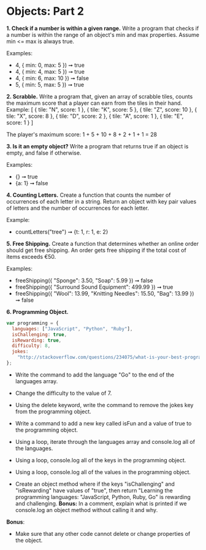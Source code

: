 # Objects: Part 2

**1. Check if a number is within a given range.**
Write a program that checks if a number is within the range of an object's min and max properties. Assume min <= max is always true.

Examples:

- 4, { min: 0, max: 5 }) ➞ true
- 4, { min: 4, max: 5 }) ➞ true
- 4, { min: 6, max: 10 }) ➞ false
- 5, { min: 5, max: 5 }) ➞ true

**2. Scrabble.**
Write a program that, given an array of scrabble tiles, counts the maximum score that a player can earn from the tiles in their hand.
Example:
[
{ tile: "N", score: 1 },
{ tile: "K", score: 5 },
{ tile: "Z", score: 10 },
{ tile: "X", score: 8 },
{ tile: "D", score: 2 },
{ tile: "A", score: 1 },
{ tile: "E", score: 1 }
]

The player's maximum score: 1 + 5 + 10 + 8 + 2 + 1 + 1 = 28

**3. Is it an empty object?**
Write a program that returns true if an object is empty, and false if otherwise.

Examples:

- {} ➞ true
- {a: 1} ➞ false

**4. Counting Letters.**
Create a function that counts the number of occurrences of each letter in a string. Return an object with key pair values of letters and the number of occurrences for each letter.

Example:

- countLetters("tree") ➞ {t: 1, r: 1, e: 2}

**5. Free Shipping.**
Create a function that determines whether an online order should get free shipping. An order gets free shipping if the total cost of items exceeds €50.

Examples:

- freeShipping({ "Sponge": 3.50, "Soap": 5.99 }) ➞ false
- freeShipping({ "Surround Sound Equipment": 499.99 }) ➞ true
- freeShipping({ "Wool": 13.99, "Knitting Needles": 15.50, "Bag": 13.99 }) ➞ false

**6. Programming Object.**

```javascript
var programming = {
  languages: ["JavaScript", "Python", "Ruby"],
  isChallenging: true,
  isRewarding: true,
  difficulty: 8,
  jokes:
    "http://stackoverflow.com/questions/234075/what-is-your-best-programmer-joke"
};
```

- Write the command to add the language "Go" to the end of the languages array.

- Change the difficulty to the value of 7.
- Using the delete keyword, write the command to remove the jokes key from the programming object.
- Write a command to add a new key called isFun and a value of true to the programming object.
- Using a loop, iterate through the languages array and console.log all of the languages.
- Using a loop, console.log all of the keys in the programming object.
- Using a loop, console.log all of the values in the programming object.
- Create an object method where if the keys "isChallenging" and "isRewarding" have values of "true", then return "Learning the programming languages: "JavaScript, Python, Ruby, Go" is rewarding and challenging. **Bonus:** In a comment, explain what is printed if we console.log an object method without calling it and why.

**Bonus**:
- Make sure that any other code cannot delete or change properties of the object.
